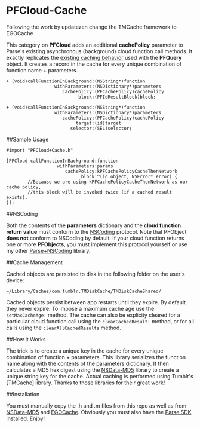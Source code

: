 PFCloud-Cache
=============

Following the work by updatezen change the TMCache framework to EGOCache

This category on **PFCloud** adds an additional **cachePolicy** parameter to Parse's existing asynchronous (background) cloud function call methods. It exactly replicates the [existing caching behavior] used with the **PFQuery** object. It creates a record in the cache for every unique combination of function name + parameters.

```
+ (void)callFunctionInBackground:(NSString*)function
                  withParameters:(NSDictionary*)parameters
                     cachePolicy:(PFCachePolicy)cachePolicy
                           block:(PFIdResultBlock)block;
```
```
+ (void)callFunctionInBackground:(NSString*)function
                  withParameters:(NSDictionary*)parameters
                     cachePolicy:(PFCachePolicy)cachePolicy
                          target:(id)target
                        selector:(SEL)selector;
```

##Sample Usage

```
#import "PFCloud+Cache.h"

[PFCloud callFunctionInBackground:function
                   withParameters:params
                      cachePolicy:kPFCachePolicyCacheThenNetwork
                            block:^(id object, NSError* error) {
		//Because we are using kPFCachePolicyCacheThenNetwork as our cache policy,
		//this block will be invoked twice (if a cached result exists). 
}];
```

##NSCoding

Both the contents of the **parameters** dictionary and the **cloud function return value** must conform to the [NSCoding] protocol. Note that PFObject **does not** conform to NSCoding by default. If your cloud function returns one or more **PFObjects**, you must implement this protocol yourself or use my other [Parse+NSCoding] library.

##Cache Management

Cached objects are persisted to disk in the following folder on the user's device:

```
~/Library/Caches/com.tumblr.TMDiskCache/TMDiskCacheShared/
```

Cached objects persist between app restarts until they expire. By default they never expire. To impose a maximum cache age use the ```setMaxCacheAge:``` method. The cache can also be explicity cleared for a particular cloud function call using the ```clearCachedResult:``` method, or for all calls using the ```clearAllCachedResults``` method.

##How it Works

The trick is to create a unique key in the cache for every unique combination of function + parameters. This library serializes the function name along with the contents of the parameters dictionary. It then calculates a MD5 hex digest using the [NSData-MD5] library to create a unique string key for the cache. Actual caching is performed using Tumblr's [TMCache] library. Thanks to those libraries for their great work!

##Installation

You must manually copy the .h and .m files from this repo as well as from [NSData-MD5] and [EGOCache]. Obviously you must also have the [Parse SDK] installed. Enjoy!

[existing caching behavior]:https://parse.com/docs/ios_guide#queries-caching/iOS
[NSCoding]:https://developer.apple.com/library/mac/documentation/Cocoa/Reference/Foundation/Protocols/NSCoding_Protocol/Reference/Reference.html
[Parse+NSCoding]:https://github.com/martinrybak/Parse-NSCoding/
[NSData-MD5]:https://github.com/siuying/NSData-MD5
[EGOCache]:https://github.com/buttcmd/EGOCache
[Parse SDK]:https://parse.com/downloads/ios/parse-library/latest
